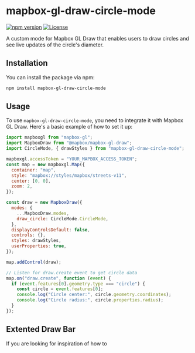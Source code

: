 # mapbox-gl-draw-circle-mode

[![npm version](https://badge.fury.io/js/mapbox-gl-draw-circle-mode.svg)](https://badge.fury.io/js/mapbox-gl-draw-circle-mode)
[![License](https://img.shields.io/badge/license-MIT-blue.svg)](https://opensource.org/licenses/MIT)

A custom mode for Mapbox GL Draw that enables users to draw circles and see live updates of the circle's diameter.

## Installation

You can install the package via npm:

```bash
npm install mapbox-gl-draw-circle-mode
```

## Usage

To use `mapbox-gl-draw-circle-mode`, you need to integrate it with Mapbox GL Draw. Here's a basic example of how to set it up:

```javascript
import mapboxgl from "mapbox-gl";
import MapboxDraw from "@mapbox/mapbox-gl-draw";
import CircleMode, { drawStyles } from "mapbox-gl-draw-circle-mode";

mapboxgl.accessToken = "YOUR_MAPBOX_ACCESS_TOKEN";
const map = new mapboxgl.Map({
  container: "map",
  style: "mapbox://styles/mapbox/streets-v11",
  center: [0, 0],
  zoom: 2,
});

const draw = new MapboxDraw({
  modes: {
    ...MapboxDraw.modes,
    draw_circle: CircleMode.CircleMode,
  },
  displayControlsDefault: false,
  controls: {},
  styles: drawStyles,
  userProperties: true,
});

map.addControl(draw);

// Listen for draw.create event to get circle data
map.on("draw.create", function (event) {
  if (event.features[0].geometry.type === "circle") {
    const circle = event.features[0];
    console.log("Circle center:", circle.geometry.coordinates);
    console.log("Circle radius:", circle.properties.radius);
  }
});
```

## Extented Draw Bar

If you are looking for inspiration of how to
